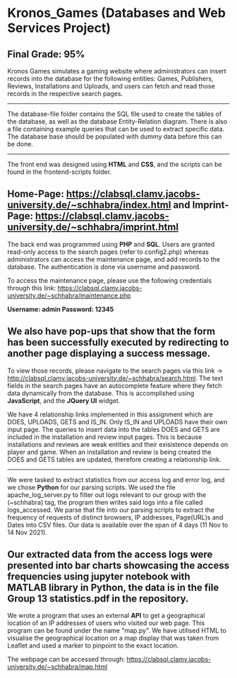 # Kronos_Games (Databases and Web Services Project)

Final Grade: 95%
-----------------------------------------------------------------------------------------------------------------------------
Kronos Games simulates a gaming website where administrators can insert records into the database for the following entities: Games, Publishers, Reviews, Installations and Uploads, and users can fetch and read those records in the respective search pages.

-----------------------------------------------------------------------------------------------------------------------------

The database-file folder contains the SQL file used to create the tables of the database, as well as the database Entity-Relation diagram. There is also a file containing example queries that can be used to extract specific data. The database base should be populated with dummy data before this can be done.

-------------------------------------------------------------------------------------------------------------------------------

The front end was designed using **HTML** and **CSS**, and the scripts can be found in the frontend-scripts folder.

Home-Page: https://clabsql.clamv.jacobs-university.de/~schhabra/index.html and
Imprint-Page: https://clabsql.clamv.jacobs-university.de/~schhabra/imprint.html
-------------------------------------------------------------------------------------------------------------------------------

The back end was programmed using **PHP** and **SQL**.
Users are granted read-only access to the search pages (refer to config2.php) whereas administrators can access the maintenance page, and add records to the database. The authentication is done via username and password.

To access the maintenance page, please use the following credentials through this link: https://clabsql.clamv.jacobs-university.de/~schhabra/maintenance.php

**Username: admin
Password: 12345**

We also have pop-ups that show that the form has been successfully executed by redirecting to another page displaying a success message.
-------------------------------------------------------------------------------------------------------------------------------------

To view those records, please navigate to the search pages via this link -> http://clabsql.clamv.jacobs-university.de/~schhabra/search.html. The text fields in the search pages have an autocomplete feature where they fetch data dynamically from the database. This is accomplished using **JavaScript**, and the **JQuery UI** widget.

We have 4 relationship links implemented in this assignment which are DOES, UPLOADS, GETS and IS_IN. Only IS_IN and UPLOADS have their own input page. The queries to insert data into the tables DOES and GETS are included in the installation and review input pages. This is because installations and reviews are weak entities and their exisistence depends on player and game. When an installation and review is being created the DOES and GETS tables are updated, therefore creating a relationship link.

-------------------------------------------------------------------------------------------------------------------------------------
We were tasked to extract statistics from our access log and error log, and we chose **Python** for our parsing scripts. We used the file apache_log_server.py to filter out logs relevant to our group with the (~schhabra) tag, the program then writes said logs into a file called logs_accessed. We parse that file into our parsing scripts to extract the frequency of requests of distinct browsers, IP addresses, Page(URL)s and Dates into CSV files. Our data is available over the span of 4 days (11 Nov to 14 Nov 2021).

Our extracted data from the access logs were presented into bar charts showcasing the access frequencies using jupyter notebook with **MATLAB** library in Python, the data is in the file Group 13 statistics.pdf in the repository.
-------------------------------------------------------------------------------------------------------------------------------------

We wrote a program that uses an external **API** to get a geographical location of an IP addresses of users who visited our web page. This program can be found under the name "map.py". We have utilised HTML to visualise the geographical location on a map display that was taken from Leaflet and used a marker to pinpoint to the exact location.

The webpage can be accessed through: https://clabsql.clamv.jacobs-university.de/~schhabra/map.html
